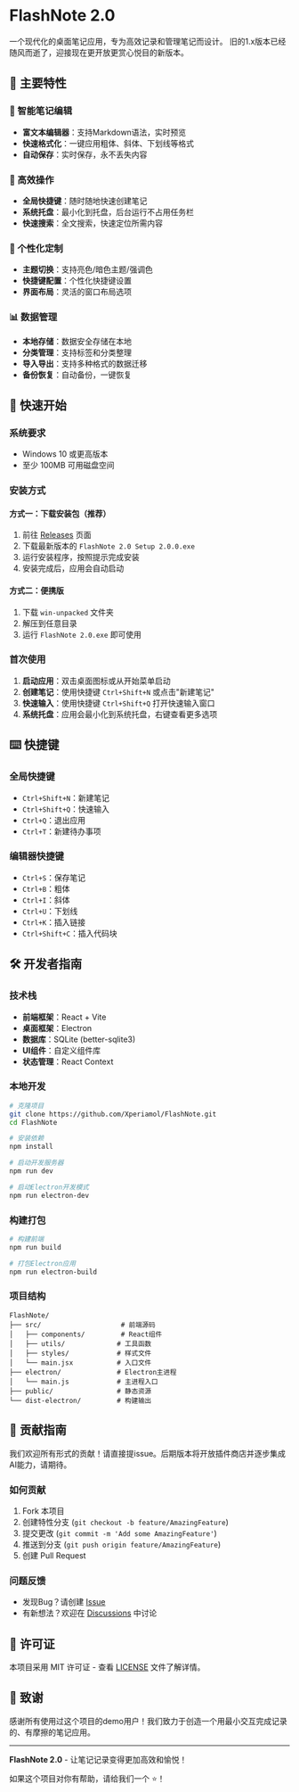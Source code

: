 # FlashNote 2.0

一个现代化的桌面笔记应用，专为高效记录和管理笔记而设计。
旧的1.x版本已经随风而逝了，迎接现在更开放更赏心悦目的新版本。

## 🌟 主要特性

### 📝 智能笔记编辑
- **富文本编辑器**：支持Markdown语法，实时预览
- **快速格式化**：一键应用粗体、斜体、下划线等格式
- **自动保存**：实时保存，永不丢失内容

### 🎯 高效操作
- **全局快捷键**：随时随地快速创建笔记
- **系统托盘**：最小化到托盘，后台运行不占用任务栏
- **快速搜索**：全文搜索，快速定位所需内容

### 🎨 个性化定制
- **主题切换**：支持亮色/暗色主题/强调色
- **快捷键配置**：个性化快捷键设置
- **界面布局**：灵活的窗口布局选项

### 📊 数据管理
- **本地存储**：数据安全存储在本地
- **分类管理**：支持标签和分类整理
- **导入导出**：支持多种格式的数据迁移
- **备份恢复**：自动备份，一键恢复

## 🚀 快速开始

### 系统要求
- Windows 10 或更高版本
- 至少 100MB 可用磁盘空间

### 安装方式

#### 方式一：下载安装包（推荐）
1. 前往 [Releases](https://github.com/Xperiamol/FlashNote/releases) 页面
2. 下载最新版本的 `FlashNote 2.0 Setup 2.0.0.exe`
3. 运行安装程序，按照提示完成安装
4. 安装完成后，应用会自动启动

#### 方式二：便携版
1. 下载 `win-unpacked` 文件夹
2. 解压到任意目录
3. 运行 `FlashNote 2.0.exe` 即可使用

### 首次使用
1. **启动应用**：双击桌面图标或从开始菜单启动
2. **创建笔记**：使用快捷键 `Ctrl+Shift+N` 或点击"新建笔记"
3. **快速输入**：使用快捷键 `Ctrl+Shift+Q` 打开快速输入窗口
4. **系统托盘**：应用会最小化到系统托盘，右键查看更多选项

## ⌨️ 快捷键

### 全局快捷键
- `Ctrl+Shift+N`：新建笔记
- `Ctrl+Shift+Q`：快速输入
- `Ctrl+Q`：退出应用
- `Ctrl+T`：新建待办事项

### 编辑器快捷键
- `Ctrl+S`：保存笔记
- `Ctrl+B`：粗体
- `Ctrl+I`：斜体
- `Ctrl+U`：下划线
- `Ctrl+K`：插入链接
- `Ctrl+Shift+C`：插入代码块

## 🛠️ 开发者指南

### 技术栈
- **前端框架**：React + Vite
- **桌面框架**：Electron
- **数据库**：SQLite (better-sqlite3)
- **UI组件**：自定义组件库
- **状态管理**：React Context

### 本地开发

```bash
# 克隆项目
git clone https://github.com/Xperiamol/FlashNote.git
cd FlashNote

# 安装依赖
npm install

# 启动开发服务器
npm run dev

# 启动Electron开发模式
npm run electron-dev
```

### 构建打包

```bash
# 构建前端
npm run build

# 打包Electron应用
npm run electron-build
```

### 项目结构

```
FlashNote/
├── src/                    # 前端源码
│   ├── components/         # React组件
│   ├── utils/             # 工具函数
│   ├── styles/            # 样式文件
│   └── main.jsx           # 入口文件
├── electron/              # Electron主进程
│   └── main.js            # 主进程入口
├── public/                # 静态资源
└── dist-electron/         # 构建输出
```

## 🤝 贡献指南

我们欢迎所有形式的贡献！请直接提issue。后期版本将开放插件商店并逐步集成AI能力，请期待。

### 如何贡献
1. Fork 本项目
2. 创建特性分支 (`git checkout -b feature/AmazingFeature`)
3. 提交更改 (`git commit -m 'Add some AmazingFeature'`)
4. 推送到分支 (`git push origin feature/AmazingFeature`)
5. 创建 Pull Request

### 问题反馈
- 发现Bug？请创建 [Issue](https://github.com/Xperiamol/FlashNote/issues)
- 有新想法？欢迎在 [Discussions](https://github.com/Xperiamol/FlashNote/discussions) 中讨论

## 📄 许可证

本项目采用 MIT 许可证 - 查看 [LICENSE](LICENSE) 文件了解详情。

## 🙏 致谢

感谢所有使用过这个项目的demo用户！我们致力于创造一个用最小交互完成记录的、有摩擦的笔记应用。

---

**FlashNote 2.0** - 让笔记记录变得更加高效和愉悦！

如果这个项目对你有帮助，请给我们一个 ⭐️！